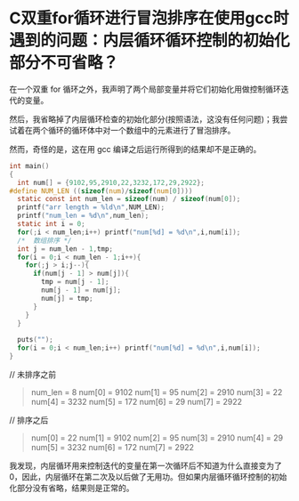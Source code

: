 <link href="../../css/style.css" rel="stylesheet" type="text/css" />


# C双重for循环进行冒泡排序在使用gcc时遇到的问题：内层循环循环控制的初始化部分不可省略？
在一个双重 for 循环之外，我声明了两个局部变量并将它们初始化用做控制循环迭代的变量。

然后，我省略掉了内层循环检查的初始化部分(按照语法，这没有任何问题)；我尝试着在两个循环的循环体中对一个数组中的元素进行了冒泡排序。

然而，奇怪的是，这在用 gcc 编译之后运行所得到的结果却不是正确的。


```C
int main()
{
  int num[] = {9102,95,2910,22,3232,172,29,2922};
#define NUM_LEN ((sizeof(num)/sizeof(num[0])))
  static const int num_len = sizeof(num) / sizeof(num[0]);
  printf("arr length = %ld\n",NUM_LEN);
  printf("num_len = %d\n",num_len);
  static int i = 0;
  for(;i < num_len;i++) printf("num[%d] = %d\n",i,num[i]);
  /*  数组排序 */
  int j = num_len - 1,tmp;
  for(i = 0;i < num_len - 1;i++){
    for(;j > i;j--){
      if(num[j - 1] > num[j]){
        tmp = num[j - 1];
        num[j - 1] = num[j];
        num[j] = tmp;
      }
    }
  }
  
  puts("");
  for(i = 0;i < num_len;i++) printf("num[%d] = %d\n",i,num[i]);
}
```

// 未排序之前

>  num_len = 8
    num[0] = 9102
    num[1] = 95
    num[2] = 2910
    num[3] = 22
    num[4] = 3232
    num[5] = 172
    num[6] = 29
    num[7] = 2922

// 排序之后
> num[0] = 22
    num[1] = 9102
    num[2] = 95
    num[3] = 2910
    num[4] = 29
    num[5] = 3232
    num[6] = 172
    num[7] = 2922

我发现，内层循环用来控制迭代的变量在第一次循环后不知道为什么直接变为了 0，因此，内层循环在第二次及以后做了无用功。但如果内层循环循环控制的初始化部分没有省略，结果则是正常的。


